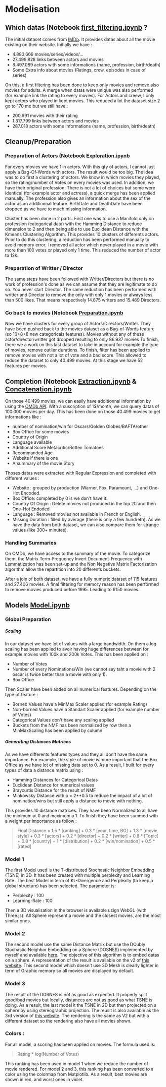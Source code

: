 # Modelisation

## Which datas (Notebook [first\_filtering.ipynb](https://github.com/Coni63/coni63.github.io/blob/master/model/first_filtering.ipynb) ?
The initial dataset comes from [IMDb](https://www.imdb.com/interfaces/). It provides datas about all the movie existing on their website. Initially we have :

* 4.883.669 movies/series/videos/...
* 27.499.828 links between actors and movies
* 8.497.089 actors with some informations (name, profession, birth/death)
* Some Extra info about movies (Ratings, crew, episodes in case of series)

On this, a first filtering has been done to keep only movies and remove also movies for adults. 
A merge when datas were unique was also performed (for example link the rating to every movies). 
For Actors and creew, I only kept actors who played in kept movies.
This reduced a lot the dataset size 2 go to 170 mo but we still have :

* 200.691 movies with their rating
* 1.817.799 links between actors and movies
* 287.018 actors with some informations (name, profession, birth/death)


## Cleanup/Preparation

### Preparation of Actors (Notebook [Exploration.ipynb](https://github.com/Coni63/coni63.github.io/blob/master/model/Exploration.ipynb)
For every movies we have 1-n actors. With this qty of actors, I cannot just apply a Bag-Of-Words with actors. The result would be too big. The idea was to do first a clustering of actors. 
We know in which movies they played, so the rating/number of Votes on every movies was used. In addition, we have their original profession. There is not a lot of choices but some were identical (for example actor and actress), a quick merge has been applied manually. 
The profession also gives an information about the sex of the actor as an additionnal feature.
BirthDate and DeathDate have been dropped as we have to much missing information. 

Cluster has been done in 2 parts. First one was to use a Manifold only on profession (categorical data) with the Hamming Distance to reduce dimension to 2 and then being able to use Euclidean Distance with the Kmeans Clustering Algorithm. This provides 10 clusters of differents actors. 
Prior to do this clustering, a reduction has been performed manually to avoid memory error. I removed all actor which never played in a movie with more than 100 votes or played only 1 time. This reduced the number of actor to 12k.

### Preparation of Writter / Director
The same steps have been followed with Writter/Directors but there is no work of profession's done as we can assume that they are legitimate to do so. You never start Director. The same reduction has been performed with writter and Director to remove the only with only 1 movies or always less than 500 likes.
That means respectively 14.875 writers and 15.489 Directors.

### Go back to movies (Notebook [Preparation.ipynb](https://github.com/Coni63/coni63.github.io/blob/master/model/Preparation.ipynb)
Now we have clusters for every group of Actors/Directors/Writter. They have been pushed back to the movies dataset as a Bag-of-Words feature (so 10+8+8 new categoricals features). Movies without any of these actor/director/writter got dropped resulting to only 86.937 movies
To finish, there we a work on this last dataset to take in account for example the type of movies, remove outlier durations. To finish, filter has been applied to remove movies with not a lot of vote and a bad score. This allowed to reduce the dataset to only 40.499 movies. At this stage we have 52 features per movies.


## Completion (Notebook [Extraction.ipynb](https://github.com/Coni63/coni63.github.io/blob/master/model/Extraction.ipynb) & [Concatenation.ipynb](https://github.com/Coni63/coni63.github.io/blob/master/model/Concatenation.ipynb)
On those 40.499 movies, we can easily have additionnal information by using the [OMDb API](http://www.omdbapi.com/). With a suscription of 1$/month, we can query datas of 100.000 movies per day. This has been done on those 40.499 movies to get informations like :

* number of nomination/win for Oscars/Golden Globes/BAFTA/other
* Box Office for some movies
* Country of Origin
* Language available
* Additional Score Metacritic/Rotten Tomatoes
* Recommanded Age
* Website if there is one
* A summary of the movie Story

Thoses datas were extracted with Regular Expression and completed with different values :

* Website : grouped by production (Warner, Fox, Paramount, ...) and One-Hot Encoded.
* Box Office: completed by 0 is we don't have it.
* Country Of Origin : Delete movies not produced in the top 20 and then One-Hot Endoded
* Language : Removed movies not available in French or English.
* Missing Duration : filled by average (there is only a few hundreth). As we have the data from both dataset, we can also compare them for strange values (like 300+ minutes).

### Handling Summaries
On OMDb, we have access to the summary of the movie. To categorize them, the Matrix Term-Frequency Invert Document-Frequency with Lemmatization has been set-up and the Non Negative Matrix Factorization algorithm allow the repartition into 20 differents buckets.

After a join of both dataset, we have a fully numeric dataset of 115 features and 27.406 movies. A final filtering for memory reason has been performed to remove movies produced before 1995. Leading to 9150 movies.

## Models [Model.ipynb](https://github.com/Coni63/coni63.github.io/blob/master/model/Model.ipynb)

### Global Preparation
##### Scaling
In our dataset we have lot of values with a large bandwidth. On them a log scaling has been applied to avoir having huge differences between for example movies with 100k and 200k Votes. This has been applied on :

* Number of Votes
* Number of every Nominations/Win (we cannot say taht a movie with 2 oscar is twice better than a movie with only 1).
* Box Office

Then Scaler have been added on all numerical features. Depending on the type of feature :

* Borned Values have a MinMax Scaler applied (for example Rating)
* Non-borned Values have a Standart Scaler applied (for example number of Votes)
* Categorical Values don't have any scaling applied
* Buckets from the NMF has been normalized by row then a MinMaxScaling has been applied by column

##### Generating Distances Matrices
As we have differents features types and they all don't have the same importance. For example, the style of movie is more important that the Box Office as we have lot of missing data set to 0. 
As a result, I built for every types of data a distance matrix using :

* Hamming Distances for Categorical Datas
* Euclidean Distance for numerical values
* Braycurtis Distance for the result of NMF
* Minkowsky Distance with p = 2**0.5 to reduce the impact of a lot of nomination/wins but still apply a distance to movie with nothing.

This provides 10 distance matrices. They have been Normalized to all have the minimum at 0 and maximum a 1. To finish they have been summed with a weight per importance as follow :

> Final Distance =  1.5 * [ranking] + 0.3 * [year, time, BO] + 1.3 * [movie style] + 0.3 * [actors] + 0.2 * [director] + 0.2 * [writer] + 0.8 * [Topic] + 0.8 * [country] + 1 * [distribution] + 0.2 * [win/nomination] + 0.5 * [rated]

### Model 1

The first Model used is the T-distributed Stochastic Neighbor Embedding (TSNE) in 3D. It has been created with multiple perplexity and Learning Rate. The best Model in term of KL-Divergence and Perplexity (to keep a global structure) has been selected. The parameter is:

* Perplexity : 100
* Learning-Rate : 100 

Then a 3D visualisation in the browser is available usign WebGL (with Three.js). All Sphere represent a movie and the closest movies, are the most similar ones.

### Model 2

The second model use the same Distance Matrix but use the DOubly Stochastic Neighbor Embedding on a Sphere (DOSNES) implemented by myself and available [here](https://github.com/Coni63/DOSNES). The objective of this algorithm is to embed datas on a sphere. A representation of the result is available on the v2 of [this website](https://coni63.github.io/v2/index.html). This second model which doesn't use 3D Mesh is clearly lighter in term of Graphic memory so all movies are displayed by default.

### Model 3

The result of the DOSNES is not as good as expected. It properly split good/bad movies but locally, distances are not as good as what TSNE is doing. As a result, the last model it the TSNE in 2D but then projected on a sphere by using stereographic projection. The reuslt is also available as the 3rd version of [this website](https://coni63.github.io/v3/index.html). The rendering is the same as V2 but with a different dataset so the rendering also have all movies shown.

### Colors :

For all model, a scoring has been applied on movies. The formula used is:
> Rating * log(Number of Votes)

This ranking has been used in model 1 when we reduce the number of movie rendered. For model 2  and 3, this ranking has been converted to a color using the colormap from Matplotlib. As a result, best movies are shown in red, and worst ones in violet.
